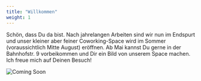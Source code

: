 ```yaml
---
title: "Willkommen"
weight: 1
---
```


Schön, dass Du da bist. 
Nach jahrelangen Arbeiten sind wir nun im Endspurt und unser kleiner aber feiner Coworking-Space wird im Sommer
(voraussichtlich Mitte August) eröffnen.
Ab Mai kannst Du gerne in der Bahnhofstr. 9 vorbeikommen und Dir ein Bild von unserem Space machen.
Ich freue mich auf Deinen Besuch!

![Coming Soon](images/Sommer-2024.svg)
